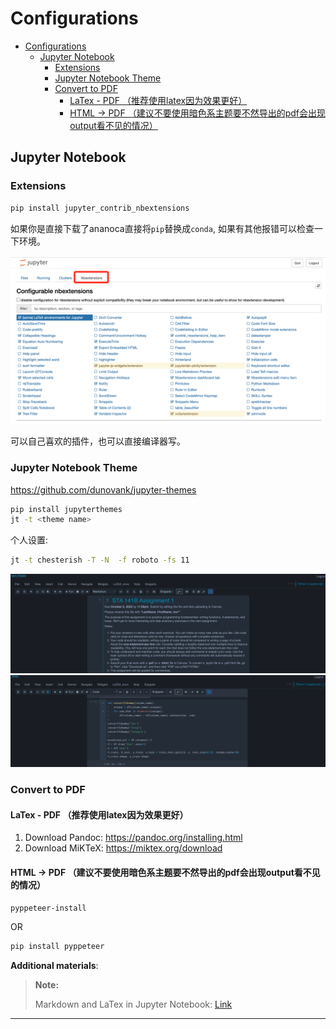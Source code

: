 # Configurations

- [Configurations](#configurations)
  - [Jupyter Notebook](#jupyter-notebook)
    - [Extensions](#extensions)
    - [Jupyter Notebook Theme](#jupyter-notebook-theme)
    - [Convert to PDF](#convert-to-pdf)
      - [LaTex - PDF （推荐使用latex因为效果更好）](#latex---pdf-推荐使用latex因为效果更好)
      - [HTML -> PDF （建议不要使用暗色系主题要不然导出的pdf会出现output看不见的情况）](#html---pdf-建议不要使用暗色系主题要不然导出的pdf会出现output看不见的情况)

## Jupyter Notebook

### Extensions

```bash
pip install jupyter_contrib_nbextensions
```
如果你是直接下载了ananoca直接将`pip`替换成`conda`, 如果有其他报错可以检查一下环境。

![](images/2022-09-29-09-23-39.png)

可以自己喜欢的插件，也可以直接编译器写。

### Jupyter Notebook Theme

https://github.com/dunovank/jupyter-themes

```bash
pip install jupyterthemes
jt -t <theme name>
```

个人设置:
```bash
jt -t chesterish -T -N  -f roboto -fs 11
```

![](images/2022-09-29-11-21-47.png)
![](images/2022-09-29-11-22-25.png)

### Convert to PDF
#### LaTex - PDF （推荐使用latex因为效果更好）

1. Download Pandoc: https://pandoc.org/installing.html
2. Download MiKTeX: https://miktex.org/download

#### HTML -> PDF （建议不要使用暗色系主题要不然导出的pdf会出现output看不见的情况）

```bash
pyppeteer-install
```
OR
```bash
pip install pyppeteer
```

**Additional materials**:

> **Note:**
>
> Markdown and LaTex in Jupyter Notebook: [Link](https://towardsdatascience.com/write-markdown-latex-in-the-jupyter-notebook-10985edb91fd)

---

